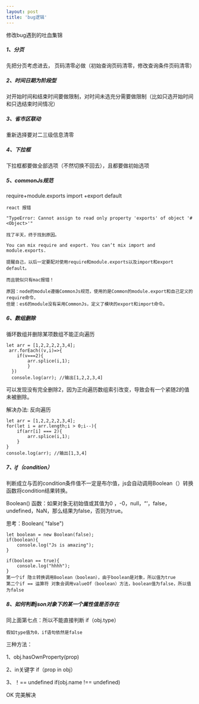 ```yaml
---
layout: post
title: 'bug逻辑'
---
```


修改bug遇到的吐血集锦

<!--break-->

##### 1、分页

先把分页考虑进去， 页码清零必做（初始查询页码清零，修改查询条件页码清零）

##### 2、时间日期为阶段型

对开始时间和结束时间要做限制，对时间未选充分需要做限制（比如只选开始时间和只选结束时间情况）

##### 3、省市区联动

重新选择要对二三级信息清零

##### 4、下拉框

下拉框都要做全部选项（不然切换不回去），且都要做初始选项

##### 5、commonJs规范

require+module.exports  import +export default

```
react 报错

"TypeError: Cannot assign to read only property 'exports' of object '#<Object>'"

找了半天，终于找到原因。    

You can mix require and export. You can‘t mix import and module.exports.  

提醒自己，以后一定要配对使用require和module.exports以及import和export default。

而且貌似只有mac报错！   

原因：node的module遵循CommonJs规范，使用的是Common的module.export和自己定义的require命令，
但是：es6的module没有采用CommonJs，定义了模块的export和import命令。

```

##### 6、数组删除

循环数组并删除某项数组不能正向遍历

```
let arr = [1,2,2,2,2,3,4];
 arr.forEach((v,i)=>{
 	if(v===2){
        arr.splice(i,1);
        }
  }) 
  console.log(arr); //输出[1,2,2,3,4] 
```

可以发现没有完全删除2，因为正向遍历数组索引改变，导致会有一个紧随2的值未被删除。

解决办法:	反向遍历

```
let arr = [1,2,2,2,2,3,4];
for(let i = arr.length;i > 0;i--){
	if(arr[i] === 2){
        arr.splice(i,1);
    }
}
console.log(arr); //输出[1,3,4]
```



##### 7、if（condition）

判断成立与否的condition条件值不一定是布尔值，js会自动调用Boolean（）转换函数将condition结果转换。

Boolean() 函数：如果对象无初始值或其值为0 ，-0，null，“‘，false，undefined，NaN，那么结果为false，否则为true。

思考：Boolean( "false")

```
let boolean = new Boolean(false); 
if(boolean){
	console.log("Js is amazing");
}

if(boolean == true){
	console.log("hhhh");
}
第一个if 隐士转换调用Boolean（boolean），由于boolean是对象，所以值为true
第二个if == 运算符 对象会调用valueOf（boolean）方法，boolean值为false，所以值为false
```



##### 8、如何判断json对象下的某一个属性值是否存在

同上面第七点：所以不能直接判断 if（obj.type）

```
假如type值为0，if语句依然是false
```

三种方法：

1、obj.hasOwnProperty(prop)

2、in关键字   if（prop in obj）

3、！== undefined  if(obj.name !== undefined)

OK 完美解决
